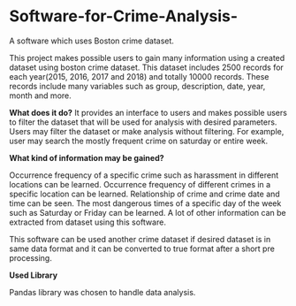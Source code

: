 # Software-for-Crime-Analysis-
A software which uses Boston crime dataset.

This project makes possible users to gain many information using a created dataset using boston crime dataset. 
This dataset includes 2500 records for each year(2015, 2016, 2017 and 2018) and totally 10000 records. 
These records include many variables such as group, description, date, year, month and more.

<b>What does it do?</b>
It provides an interface to users and makes possible users to filter the dataset that will be used for analysis with desired parameters.
Users may filter the dataset or make analysis without filtering. For example, user may search the mostly frequent crime on saturday or entire week.

<b>What kind of information may be gained?</b>

Occurrence frequency of a specific crime such as harassment in different locations can be learned.
Occurrence frequency of different crimes in a specific location can be learned.
Relationship of crime and crime date and time can be seen.
The most dangerous times of a specific day of the week such as Saturday or Friday can be learned.
A lot of other information can be extracted from dataset using this software.

This software can be used another crime dataset if desired dataset is in same data format 
and it can be converted to true format after a short pre processing. 

<b>Used Library</b>

Pandas library was chosen to handle data analysis.
